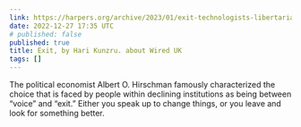 ```yaml
---
link: https://harpers.org/archive/2023/01/exit-technologists-libertarianism/
date: 2022-12-27 17:35 UTC
# published: false
published: true
title: Exit, by Hari Kunzru. about Wired UK
tags: []
---
```


The political economist Albert O. Hirschman famously characterized the choice that is faced by people within declining institutions as being between “voice” and “exit.” Either you speak up to change things, or you leave and look for something better.

